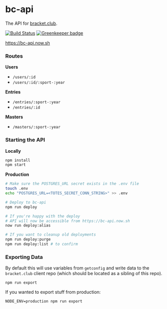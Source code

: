 bc-api
=================

The API for [bracket.club](https://bracket.club).

[![Build Status](https://travis-ci.org/bracketclub/api.svg?branch=master)](https://travis-ci.org/bracketclub/api)
[![Greenkeeper badge](https://badges.greenkeeper.io/bracketclub/api.svg)](https://greenkeeper.io/)

https://bc-api.now.sh

### Routes

**Users**
- `/users/:id`
- `/users/:id/:sport-:year`

**Entries**
- `/entries/:sport-:year`
- `/entries/:id`

**Masters**
- `/masters/:sport-:year`


### Starting the API

**Locally**
```sh
npm install
npm start
```

**Production**
```sh
# Make sure the POSTGRES_URL secret exists in the .env file
touch .env
echo "POSTGRES_URL=<TOTES_SECRET_CONN_STRING>" >> .env

# Deploy to bc-api
npm run deploy

# If you're happy with the deploy
# API will now be accessible from https://bc-api.now.sh
now run deploy:alias

# If you want to cleanup old deployments
npm run deploy:purge
npm run deploy:list # to confirm
```

### Exporting Data

By default this will use variables from `getconfig` and write data to the `bracket.club` client repo (which should be located as a sibling of this repo).

```
npm run export
```

If you wanted to export stuff from production:

```
NODE_ENV=production npm run export
```
